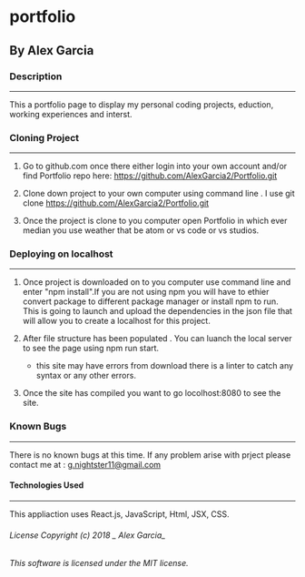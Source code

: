 # portfolio


## By Alex Garcia

### Description
---

This a portfolio page to display my personal coding projects, eduction, working experiences and interst.

### Cloning Project
---

1. Go to github.com once there either login into your own account and/or find Portfolio repo here: https://github.com/AlexGarcia2/Portfolio.git

2. Clone down project to your own computer using command line . I use git clone https://github.com/AlexGarcia2/Portfolio.git

 3. Once the project is clone to you computer open Portfolio in which ever median you use weather that be atom or vs code or vs studios.

 ### Deploying on localhost
 ---

1. Once project is downloaded on to you computer use command line and enter "npm install".If you are not using npm you will have to ethier convert package to different package manager or install npm to run. This is going to launch and upload the dependencies in the json file that will allow you to create a localhost for this project.

2. After file structure has been populated . You can luanch the local server to see the page using npm run start.

    * this site may have errors from download there is a linter to catch any syntax or any other errors. 

3. Once the site has compiled you want to go locolhost:8080 to see the site.

### Known Bugs
---

There is no known bugs at this time. If any problem arise with prject please contact me at : g.nightster11@gmail.com

#### Technologies Used
---
This appliaction uses React.js, JavaScript, Html, JSX, CSS.

###### License Copyright (c) 2018 _ Alex Garcia_

###### This software is licensed under the MIT license.

